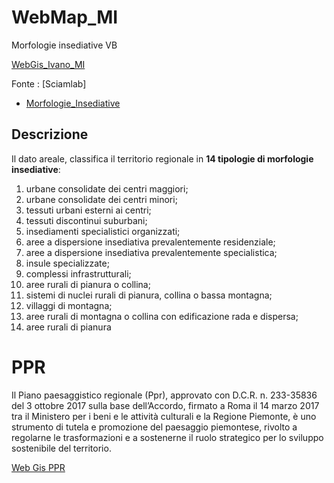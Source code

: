 # WebMap_MI
 Morfologie insediative VB
 
 [WebGis_Ivano_MI](https://ivn951.github.io/WebMap_MI/#13/45.9340/8.5059)

Fonte :  [Sciamlab]
* [Morfologie_Insediative](https://sciamlab.com/opendatahub/dataset/r_piemon_www-geoportale-piemonte-it-r_piemon-c2274868-163d-4a16-a96f-87ea49718314)

## Descrizione
Il dato areale, classifica il territorio regionale in __14 tipologie di morfologie insediative__: 

1) urbane consolidate dei centri maggiori; 
2) urbane consolidate dei centri minori; 
3) tessuti urbani esterni ai centri; 
4) tessuti discontinui suburbani; 
5) insediamenti specialistici organizzati; 
6) aree a dispersione insediativa prevalentemente residenziale; 
7) aree a dispersione insediativa prevalentemente specialistica; 
8) insule specializzate; 
9) complessi infrastrutturali; 
10) aree rurali di pianura o collina; 
11) sistemi di nuclei rurali di pianura, collina o bassa montagna;
12) villaggi di montagna; 
13) aree rurali di montagna o collina con edificazione rada e dispersa; 
14) aree rurali di pianura


# PPR
Il Piano paesaggistico regionale (Ppr), approvato con D.C.R. n. 233-35836 del 3 ottobre 2017 sulla base dell’Accordo, firmato a Roma il 14 marzo 2017 tra il Ministero per i beni e le attività culturali e la Regione Piemonte, è uno strumento di tutela e promozione del paesaggio piemontese, rivolto a regolarne le trasformazioni e a sostenerne il ruolo strategico per lo sviluppo sostenibile del territorio.

[Web Gis PPR](http://webgis.arpa.piemonte.it/ppr_storymap_webapp/)

